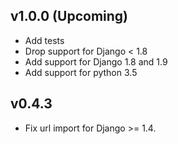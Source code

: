 ## v1.0.0 (Upcoming)

* Add tests
* Drop support for Django < 1.8
* Add support for Django 1.8 and 1.9
* Add support for python 3.5

## v0.4.3

* Fix url import for Django >= 1.4.
